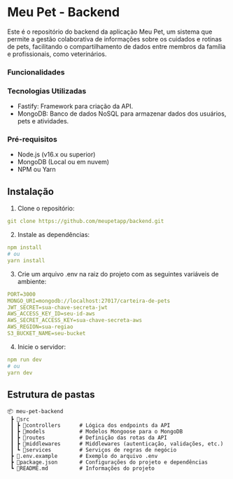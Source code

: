 # Meu Pet - Backend
Este é o repositório do backend da aplicação Meu Pet, um sistema que permite a gestão colaborativa de informações sobre os cuidados e rotinas de pets, facilitando o compartilhamento de dados entre membros da família e profissionais, como veterinários.

### Funcionalidades

### Tecnologias Utilizadas
- Fastify: Framework para criação da API.
- MongoDB: Banco de dados NoSQL para armazenar dados dos usuários, pets e atividades.

### Pré-requisitos
- Node.js (v16.x ou superior)
- MongoDB (Local ou em nuvem)
- NPM ou Yarn

## Instalação
1. Clone o repositório:
```yaml I'm A tab
git clone https://github.com/meupetapp/backend.git
```
2. Instale as dependências:
```yaml 
npm install
# ou
yarn install
```
3. Crie um arquivo .env na raiz do projeto com as seguintes variáveis de ambiente:
```yaml 
PORT=3000
MONGO_URI=mongodb://localhost:27017/carteira-de-pets
JWT_SECRET=sua-chave-secreta-jwt
AWS_ACCESS_KEY_ID=seu-id-aws
AWS_SECRET_ACCESS_KEY=sua-chave-secreta-aws
AWS_REGION=sua-regiao
S3_BUCKET_NAME=seu-bucket
```
4. Inicie o servidor:
```yaml 
npm run dev
# ou
yarn dev
```

## Estrutura de pastas
```
📦 meu-pet-backend
 ┣ 📂src
 ┃ ┣ 📂controllers      # Lógica dos endpoints da API
 ┃ ┣ 📂models           # Modelos Mongoose para o MongoDB
 ┃ ┣ 📂routes           # Definição das rotas da API
 ┃ ┣ 📂middlewares      # Middlewares (autenticação, validações, etc.)
 ┃ ┗ 📂services         # Serviços de regras de negócio
 ┣ 📜.env.example       # Exemplo do arquivo .env
 ┣ 📜package.json       # Configurações do projeto e dependências
 ┗ 📜README.md          # Informações do projeto
```